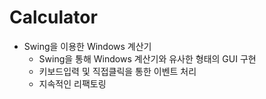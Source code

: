 # Calculator
* Swing을 이용한 Windows 계산기
   - Swing을 통해 Windows 계산기와 유사한 형태의 GUI 구현
   - 키보드입력 및 직접클릭을 통한 이벤트 처리
   - 지속적인 리팩토링
